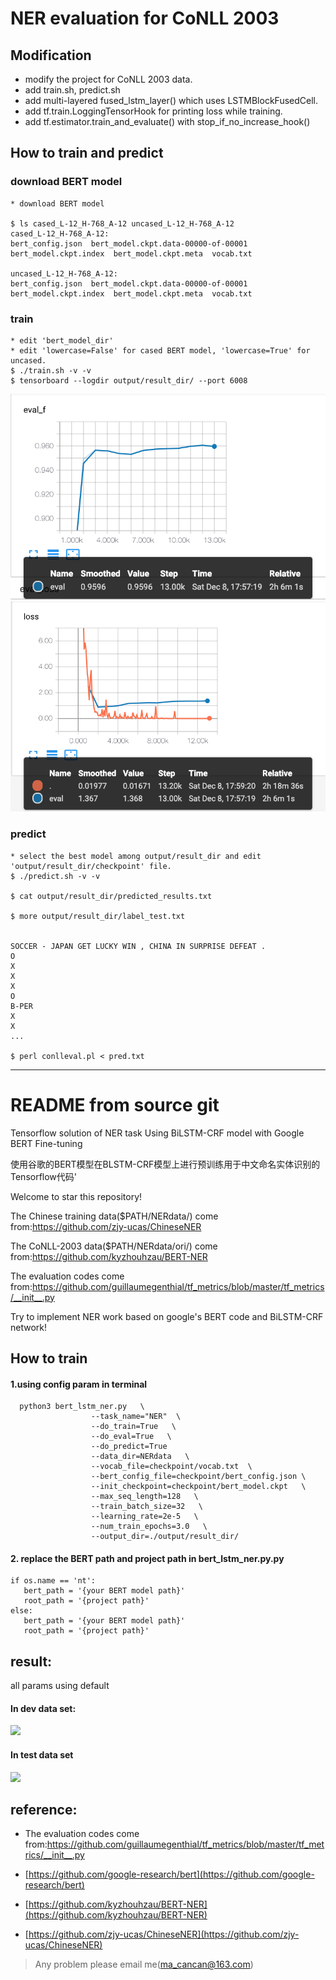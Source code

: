 # NER evaluation for CoNLL 2003

## Modification

- modify the project for CoNLL 2003 data.
- add train.sh, predict.sh
- add multi-layered fused_lstm_layer() which uses LSTMBlockFusedCell.
- add tf.train.LoggingTensorHook for printing loss while training.
- add tf.estimator.train_and_evaluate() with stop_if_no_increase_hook()

## How to train and predict

### download BERT model
```
* download BERT model

$ ls cased_L-12_H-768_A-12 uncased_L-12_H-768_A-12
cased_L-12_H-768_A-12:
bert_config.json  bert_model.ckpt.data-00000-of-00001  bert_model.ckpt.index  bert_model.ckpt.meta  vocab.txt

uncased_L-12_H-768_A-12:
bert_config.json  bert_model.ckpt.data-00000-of-00001  bert_model.ckpt.index  bert_model.ckpt.meta  vocab.txt
```

### train
```
* edit 'bert_model_dir'
* edit 'lowercase=False' for cased BERT model, 'lowercase=True' for uncased.
$ ./train.sh -v -v
$ tensorboard --logdir output/result_dir/ --port 6008
```
![](/eval_f.png)
![](/loss.png)

### predict
```
* select the best model among output/result_dir and edit 'output/result_dir/checkpoint' file.
$ ./predict.sh -v -v

$ cat output/result_dir/predicted_results.txt

$ more output/result_dir/label_test.txt


SOCCER - JAPAN GET LUCKY WIN , CHINA IN SURPRISE DEFEAT .
O
X
X
X
O
B-PER
X
X
...

$ perl conlleval.pl < pred.txt

```

----

# README from source git

Tensorflow solution of NER task Using BiLSTM-CRF model with Google BERT Fine-tuning

使用谷歌的BERT模型在BLSTM-CRF模型上进行预训练用于中文命名实体识别的Tensorflow代码'

Welcome to star this repository!

The Chinese training data($PATH/NERdata/) come from:https://github.com/zjy-ucas/ChineseNER 
  
The CoNLL-2003 data($PATH/NERdata/ori/) come from:https://github.com/kyzhouhzau/BERT-NER 
  
The evaluation codes come from:https://github.com/guillaumegenthial/tf_metrics/blob/master/tf_metrics/__init__.py  


Try to implement NER work based on google's BERT code and BiLSTM-CRF network!


## How to train

#### 1.using config param in terminal

```
  python3 bert_lstm_ner.py   \
                  --task_name="NER"  \ 
                  --do_train=True   \
                  --do_eval=True   \
                  --do_predict=True
                  --data_dir=NERdata   \
                  --vocab_file=checkpoint/vocab.txt  \ 
                  --bert_config_file=checkpoint/bert_config.json \  
                  --init_checkpoint=checkpoint/bert_model.ckpt   \
                  --max_seq_length=128   \
                  --train_batch_size=32   \
                  --learning_rate=2e-5   \
                  --num_train_epochs=3.0   \
                  --output_dir=./output/result_dir/ 
 ```       
 #### 2. replace the BERT path and project path in bert_lstm_ner.py.py
 ```
 if os.name == 'nt':
    bert_path = '{your BERT model path}'
    root_path = '{project path}'
else:
    bert_path = '{your BERT model path}'
    root_path = '{project path}'
 ```

## result:
all params using default
#### In dev data set:
![](/picture1.png)

#### In test data set
![](/picture2.png)

## reference: 
+ The evaluation codes come from:https://github.com/guillaumegenthial/tf_metrics/blob/master/tf_metrics/__init__.py

+ [https://github.com/google-research/bert](https://github.com/google-research/bert)
      
+ [https://github.com/kyzhouhzau/BERT-NER](https://github.com/kyzhouhzau/BERT-NER)

+ [https://github.com/zjy-ucas/ChineseNER](https://github.com/zjy-ucas/ChineseNER)

> Any problem please email me(ma_cancan@163.com)
